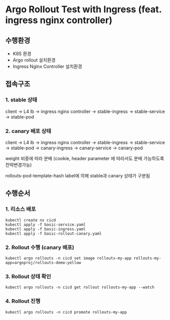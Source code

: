 # Argo Rollout Test with Ingress (feat. ingress nginx controller)

## 수행환경

- K8S 환경
- Argo rollout 설치환경
- Ingress Nginx Controller 설치환경

## 접속구조

### 1. stable 상태

client -> L4 lb -> ingress nginx controller -> stable-ingress -> stable-service -> stable-pod

### 2. canary 배포 상태

client -> L4 lb -> ingress nginx controller -> stable-ingress -> stable-service -> stable-pod
-> canary-ingress -> canary-service -> canary-pod

weight 비중에 따라 분배
(cookie, header parameter 에 따라서도 분배 가능하도록 전략변경가능)

rollouts-pod-template-hash label에 의해 stable과 canary 상태가 구분됨

## 수행순서

### 1. 리소스 배포

```
kubectl create ns cicd
kubectl apply -f basic-service.yaml
kubectl apply -f basic-ingress.yaml
kubectl apply -f basic-rollout-canary.yaml
```

### 2. Rollout 수행 (canary 배포)

```
kubectl argo rollouts -n cicd set image rollouts-my-app rollouts-my-app=argoproj/rollouts-demo:yellow
```

### 3. Rollout 상태 확인

```
kubectl argo rollouts -n cicd get rollout rollouts-my-app --watch
```

### 4. Rollout 진행

```
kubectl argo rollouts -n cicd promote rollouts-my-app
```
